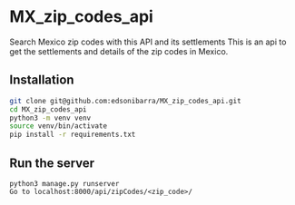# MX_zip_codes_api
Search Mexico zip codes with this API and its settlements
This is an api to get the settlements and details of the zip codes in Mexico.

## Installation

```bash
git clone git@github.com:edsonibarra/MX_zip_codes_api.git
cd MX_zip_codes_api
python3 -m venv venv
source venv/bin/activate
pip install -r requirements.txt
```

## Run the server
```
python3 manage.py runserver
Go to localhost:8000/api/zipCodes/<zip_code>/
```
